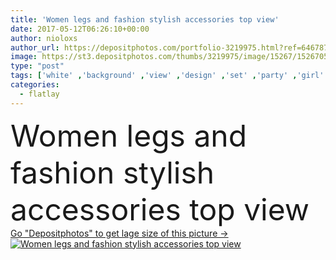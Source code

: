 ```yaml
---
title: 'Women legs and fashion stylish accessories top view'
date: 2017-05-12T06:26:10+00:00
author: nioloxs
author_url: https://depositphotos.com/portfolio-3219975.html?ref=64678756
image: https://st3.depositphotos.com/thumbs/3219975/image/15267/152670574/api_thumb_450.jpg?forcejpeg=true
type: "post"
tags: ['white' ,'background' ,'view' ,'design' ,'set' ,'party' ,'girl' ,'black' ,'fashion' ,'hat' ,'creative' ,'stylish' ,'legs' ,'woman' ,'accessories' ,'cosmetic' ,'trendy' ,'clothes' ,'top' ,'dress' ,'glamor' ,'glasses' ,'heels' ,'outfit' ,'shoes' ,'clutch' ,'trend' ,'essentials' ,'top view' ,'flatlay' ]
categories: 
  - flatlay
---
```

<div aling="center">
            <font size="60"> Women legs and fashion stylish accessories top view</font>   
</div>
<div>
    <a href='https://st3.depositphotos.com/thumbs/3219975/image/15267/152670574/api_thumb_450.jpg?forcejpeg=true?ref=64678756' target=_blank > Go "Depositphotos" to get lage size of this picture ->
        <img href='https://st3.depositphotos.com/thumbs/3219975/image/15267/152670574/api_thumb_450.jpg?forcejpeg=true?ref=64678756' src='https://st3.depositphotos.com/3219975/15267/i/950/depositphotos_152670574-stock-photo-women-legs-and-fashion-stylish.jpg?forcejpeg=true' alt='Women legs and fashion stylish accessories top view' >
    </a>
</div>
